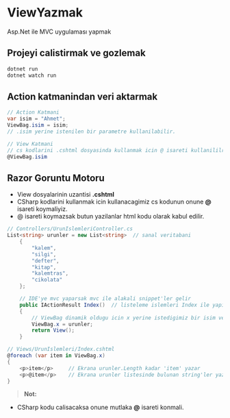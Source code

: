 # ViewYazmak
Asp.Net ile MVC uygulaması yapmak

## Projeyi calistirmak ve gozlemak
```cs
dotnet run
dotnet watch run
```

## Action katmanindan veri aktarmak
```cs
// Action Katmani
var isim = "Ahmet";
ViewBag.isim = isim;
// .isim yerine istenilen bir parametre kullanilabilir.

// View Katmani
// cs kodlarini .cshtml dosyasinda kullanmak icin @ isareti kullanililr.
@ViewBag.isim 
```

## Razor Goruntu Motoru
- View dosyalarinin uzantisi **.cshtml**
- CSharp kodlarini kullanmak icin kullanacagimiz cs kodunun onune **@** isareti koymaliyiz.
- @ isareti koymazsak butun yazilanlar html kodu olarak kabul edilir.

```cs
// Controllers/UrunIslemleriController.cs
List<string> urunler = new List<string>  // sanal veritabani
    {
        "kalem",
        "silgi",
        "defter",
        "kitap",
        "kalemtras",
        "cikolata"
    };

    // IDE'ye mvc yaparsak mvc ile alakali snippet'ler gelir
    public IActionResult Index()  // listeleme islemleri Index ile yapilir (CRUD ---> R)
    {
        // ViewBag dinamik oldugu icin x yerine istedigimiz bir isim verebiliriz.
        ViewBag.x = urunler;
        return View();
    }
```

```cs
// Views/UrunIslemleri/Index.cshtml
@foreach (var item in ViewBag.x)
{
    <p>item</p>     // Ekrana urunler.Length kadar 'item' yazar
    <p>@item</p>    // Ekrana urunler listesinde bulunan string'ler yazilir
}
```
> **Not:**
- CSharp kodu calisacaksa onune mutlaka **@** isareti konmali.